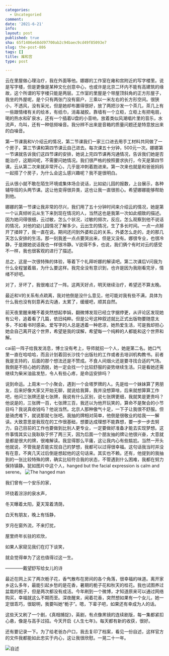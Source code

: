 ```yaml
---
categories:
  - Uncategoried
comment: 
date: '2021-6-21'
info: 
layout: post
published: true
sha: 65f1406e68dd97700ab2c94baec9cd49f85093e7
slug: the-post-886
tags: []
title: 雍和宫
type: post

---
```


云在里屋做心理治疗，我在外面等他。娜娜的工作室在雍和宫附近的写字楼里。说是写字楼，但是更像是某种文化创意中心，也或许是北京二环内不能有高建筑的缘故，这个所谓的写字楼只能是两层。工作室的里屋是个带屋顶斜角的正方形屋子，我坐的外屋呢，是个只有两张门没有窗户，三乘以一米左右的长方形空间。很狭小，不透风，没有采光，但是她却布置得很好，放了两把沙发一个茶几，茶几上有一些跟情绪有关的绘本，有纸巾，消毒凝胶。靠墙有一个立柜，立柜上有把电扇，喝的热水和矿泉水，还有一个插着U盘的小音响，放着类似风潮唱片里的音乐，水流声，鸟叫，还有一种低频噪音。我分辨不出来是音箱的质量问题还是特意放出来的白噪音。

第一节课我和V介绍云的情况，第二节课我们一家三口进去用手工材料共同做了一个房子，第三节课和第四节课云自己进去。每次课五十分钟，500元一次。娜娜第一节课就告诉我们这四节课的安排，她说上完四节课再沟通情况，告诉我们她是否能治疗，这期间呢，不需要问她情况。我们很严格的按照要求执行，今天是第四节课。云从第二次来就非常开心，几乎是冲刺着跑进来。第一次来也就是和爸爸妈妈一起搭了个房子，为什么会这么感兴趣呢？我不是很明白。

云从很小就不敢在陌生环境或集体场合说话，比如幼儿园的报数，上台展示，各种辅导班的头两节课。这让他变得很异类，这也让我一直很担心。希望娜娜能够帮助到他。

娜娜的第一节课让我非常的尽兴，我们用了五十分钟时间来介绍云的情况，她是第一个认真倾听云从生下来到现在情况的人，当然这也是我第一次如此细致的描述。因为她问得很细，云过敏，怎么个状况，过敏的频次，反应。怎么观察到他不说话的情况，对他的幼儿园情况了解多少。云出生的情况，生了多长时间。一点一点掰开了揉碎了，我一直在说。期间还问到外婆和云的关系，外婆怎么走的，走的那几天怎么安排的生活。那一刻我差一点点要哭出来，但是又没有。娜很专业，也很冷静，于是跟她说话我也一样很冷静。V说得不多，也说，我们俩个有时对云的感受不一样，我也很客观的进行了描述。

总之，这是一次很特殊的体验，等着下个礼拜听娜的解读吧。第二次课后V问我为什么全程皱着眉，为什么要这样。我完全没有意识到，也许是因为我刚看完牙，情绪不好吧。

对了，牙坏了，我很难过了一阵。这两天好点，明天继续治疗，希望还不算太晚。

最近和V的关系有点疏离，我对他倒是没什么意见，他可能对我有些不满，具体为什么我也没有刻意再去沟通，太累了，缓缓吧，顺其自然。

前天夜里醒来睡不着突然想起李娟，翻微博发现已经立字据停更，从评论区发现她有公号，追着看了几篇，依旧纯粹。但是公号这种叙述就比正式出版物要随意太多，不如看书时感染。爱写字的人总是透着一种悲凉，她热爱生活，可是我却担心她会自己离开这个世界，希望是我的误解，希望每一个纯粹的人都能和这个世界和解。

cai前一阵子给我发消息，博士没有考上，导师就招一个人，她是第二名。她口气里一直在哈哈哈，而且计划着回长沙找个出版社的工作或者去培训机构教书。前者我是支持的，后面的那个想法还是不赞成。不食人间烟火还是要寻找合适的气场。我倒是不担心她的洒脱，她一定会找一个比较舒服的姿势继续生活。只是看她还需继续为柴米油盐发愁，令人有些心疼，是命运安排吗？

说到命运。上周末一个小聚会，遇到一个会塔罗牌的人。先是给一个妹妹算了男朋友，后来好像大家又开始无聊，就说给我算，我并没想算啥，后来就想算算工作吧，他问三张牌还是七张牌，我说有什么区别，说七张牌更细，我就笑是更贵吗？他说是的，三张牌一百，七张牌三百，我还以为他开玩笑的，算命不是聚会的小节目吗？我说真收钱吗？他说当然。北京人那种傲气十足，一下子让我很不舒服。但是骑虎难下，就说那就七张吧。我抽的牌相对简单，他倒是很敬业的给我一一解读。大致意思是我现在的工作很基础，想要达成理想不能靠想，要一步一步去努力，自己目前的工作也要做到比别人更专业，一定要做好准备才能去实现梦想。这件事情其实让我耿耿于怀了两三天，因为后面一个朋友抽的牌让他很兴奋，大意就是都是很大的牌，很难解读。我显得那么平庸，这让我内心有些尴尬。当然一开头他就说，不管我是否能实现自己的梦想，我都可以过得很幸福。这句话我当时并没有在意，不爽几天过后倒是想起他的这句话来。其实也不赖。还有，他提到的我抽到的一张比较特殊的牌，确实比较符合我的状态，不管遇到什么困难，我都在努力保持镇静。犹如图片中这个人，hanged but the facial expression is calm and serene。
![The hanged man](https://www.astrojyotish.com/images/tarot/the-hanged-man.jpg)

我们曾有一个安乐的家，

环绕着淙淙的泉水声，

冬天曝着太阳，夏天笼着清荫，

白天有朋友，晚上有恬静，

岁月在窗外流，不来打扰，

屋里终年长驻的欢欣，

如果人家窥见我们在灯下谈笑，

就会觉得单为了这也值得过这一生。

————戴望舒写给女儿的诗

最近在网上买了两次栀子花，香气散布在房间的各个角落，很幸福的味道。离开家乡这么多年，最能引起乡愁的是花香，暑期的栀子花和秋天的桂花。我也试图养过盆栽的栀子，但是两次都没有成活。今年刷到一个微博，才知道原来可以通过网络购买，幸福就这么不期而至。深夜醒来，闻着花香，突然想如果有一个女儿，她一定很乖巧，很聪明，我要叫她“栀子”。嗯，下辈子吧，如果还有幸成为人的话。

这些天又刷了一个剧，《真相捕捉》，英剧，有点像黑镜的连续剧版，每一集都紧扣心悬，像是与高手过招。今天开启《人生七年》。每天都有新的收获，很好。

还有要记录一下。为了给老爸办户口，我去复印了档案，看见一份自述，这样官方的文件我都能如此忠实于内心，这让我很欣慰。一晃二十一年。

![自述](https://img3.doubanio.com/view/status/l/public/10277fdb55fa30d.webp)
